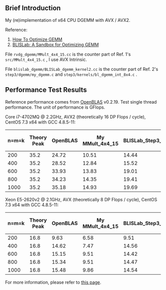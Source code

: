 ## Brief Introduction

My (re)implementation of x64 CPU DGEMM with AVX / AVX2.

Reference:

1. [How To Optimize GEMM](https://github.com/flame/how-to-optimize-gemm)
2. [BLISLab: A Sandbox for Optimizing GEMM](https://github.com/flame/blislab)

File `rvdg_dgemm/MMult_4x4_15.cc` is the counter part of Ref. 1's `src/MMult_4x4_15.c` , I use AVX Intrinsic.

File `blislab_dgemm/BLISLab_dgemm_kernel2.cc` is the counter part of Ref. 2's `step3/dgemm/my_dgemm.c` and `step3/kernels/bl_dgemm_int_8x4.c` . 

## Performance Test Results

Reference performance comes from [OpenBLAS](https://github.com/xianyi/OpenBLAS) v0.2.19. Test single thread performance. The unit of performance is GFlops.

Core i7-4702MQ @ 2.2GHz, AVX2 (theoretically 16 DP Flops / cycle), CentOS 7.3 x64 with GCC 4.8.5-11:

| n=m=k | Theory Peak | OpenBLAS | My MMult\_4x4\_15 | BLISLab_Step3_Int | My BLISLab Kernel |
| ----- | ----------- | -------- | ----------------- | ----------------- | ----------------- |
| 200   | 35.2        | 24.72    | 10.51             | 14.44             | 12.65             |
| 400   | 35.2        | 28.52    | 12.84             | 15.52             | 13.16             |
| 600   | 35.2        | 33.93    | 13.83             | 19.01             | 17.36             |
| 800   | 35.2        | 34.23    | 14.35             | 19.41             | 19.53             |
| 1000  | 35.2        | 35.18    | 14.93             | 19.69             | 20.57             |

Xeon E5-2620v2 @ 2.1GHz, AVX (theoretically 8 DP Flops / cycle), CentOS 7.3 x64 with GCC 4.8.5-11:

| n=m=k | Theory Peak | OpenBLAS | My MMult\_4x4\_15 | BLISLab_Step3_Int | My BLISLab Kernel |
| ----- | ----------- | -------- | ----------------- | ----------------- | ----------------- |
| 200   | 16.8        | 9.63     | 6.58              | 9.51              | 10.05             |
| 400   | 16.8        | 14.62    | 7.47              | 14.56             | 9.54              |
| 600   | 16.8        | 15.15    | 9.51              | 14.42             | 10.28             |
| 800   | 16.8        | 15.34    | 9.51              | 14.47             | 10.48             |
| 1000  | 16.8        | 15.48    | 9.86              | 14.54             | 10.87             |

For more information, please refer to [this page](http://enigmahuang.github.io/2017/07/26/my-DGEMM-BLISLab/).